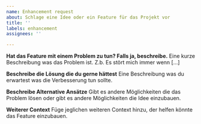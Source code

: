 ```yaml
---
name: Enhancement request
about: Schlage eine Idee oder ein Feature für das Projekt vor
title: ''
labels: enhancement
assignees: ''

---
```


**Hat das Feature mit einem Problem zu tun? Falls ja, beschreibe.**
Eine kurze Beschreibung was das Problem ist. Z.b. Es stört mich immer wenn [...]

**Beschreibe die Lösung die du gerne hättest**
Eine Beschreibung was du erwartest was die Verbesserung tun sollte.

**Beschreibe Alternative Ansätze**
Gibt es andere Möglichkeiten die das Problem lösen oder gibt es andere Möglichkeiten die Idee einzubauen.

**Weiterer Context**
Füge jeglichen weiteren Context hinzu, der helfen könnte das Feature einzubauen.
